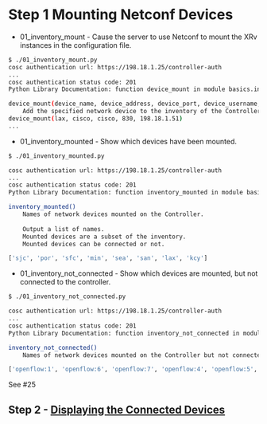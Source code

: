 # Step 1 Mounting Netconf Devices

* 01_inventory_mount - Cause the server to use Netconf to mount the XRv instances in the configuration file.

```bash
$ ./01_inventory_mount.py 
cosc authentication url: https://198.18.1.25/controller-auth
...
cosc authentication status code: 201
Python Library Documentation: function device_mount in module basics.inventory

device_mount(device_name, device_address, device_port, device_username, device_password)
    Add the specified network device to the inventory of the Controller.
device_mount(lax, cisco, cisco, 830, 198.18.1.51)
...
```

* 01_inventory_mounted - Show which devices have been mounted.

```bash
$ ./01_inventory_mounted.py

cosc authentication url: https://198.18.1.25/controller-auth
...
cosc authentication status code: 201
Python Library Documentation: function inventory_mounted in module basics.inventory

inventory_mounted()
    Names of network devices mounted on the Controller.
    
    Output a list of names.
    Mounted devices are a subset of the inventory.
    Mounted devices can be connected or not.

['sjc', 'por', 'sfc', 'min', 'sea', 'san', 'lax', 'kcy']
```

* 01_inventory_not_connected - Show which devices are mounted, but not connected to the controller.

```bash
$ ./01_inventory_not_connected.py

cosc authentication url: https://198.18.1.25/controller-auth
...
cosc authentication status code: 201
Python Library Documentation: function inventory_not_connected in module basics.inventory

inventory_not_connected()
    Names of network devices mounted on the Controller but not connected to the Controller.

['openflow:1', 'openflow:6', 'openflow:7', 'openflow:4', 'openflow:5', 'openflow:2', 'openflow:3']
```

See #25

## Step 2 - [Displaying the Connected Devices](2.md)


